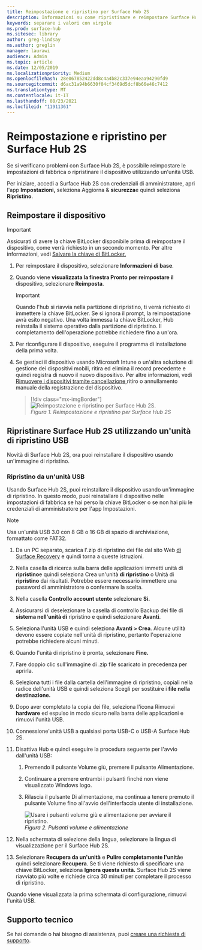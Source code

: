 ```yaml
---
title: Reimpostazione e ripristino per Surface Hub 2S
description: Informazioni su come ripristinare e reimpostare Surface Hub 2S.
keywords: separare i valori con virgole
ms.prod: surface-hub
ms.sitesec: library
author: greg-lindsay
ms.author: greglin
manager: laurawi
audience: Admin
ms.topic: article
ms.date: 12/05/2019
ms.localizationpriority: Medium
ms.openlocfilehash: 28e067852422dd8c4a4b82c337e94eaa94290fd9
ms.sourcegitcommit: d6ac31a94b6630f04cf3469d5dcf8b66e46c7412
ms.translationtype: MT
ms.contentlocale: it-IT
ms.lasthandoff: 08/23/2021
ms.locfileid: "11911361"
---
```

# <a name="reset-and-recovery-for-surface-hub-2s"></a>Reimpostazione e ripristino per Surface Hub 2S

Se si verificano problemi con Surface Hub 2S, è possibile reimpostare le impostazioni di fabbrica o ripristinare il dispositivo utilizzando un'unità USB.

Per iniziare, accedi a Surface Hub 2S con credenziali di amministratore, apri l'app **Impostazioni,** seleziona Aggiorna & **sicurezza**e quindi seleziona **Ripristino**.

## <a name="reset-the-device"></a>Reimpostare il dispositivo

   > [!IMPORTANT]
   > Assicurati di avere la chiave BitLocker disponibile prima di reimpostare il dispositivo, come verrà richiesto in un secondo momento. Per altre informazioni, vedi [Salvare la chiave di BitLocker.](save-bitlocker-key-surface-hub.md)

1. Per reimpostare il dispositivo, selezionare **Informazioni di base**.

2. Quando viene **visualizzata la finestra Pronto per reimpostare il** dispositivo, selezionare **Reimposta**. 
  
   > [!IMPORTANT]
   > Quando l'hub si riavvia nella partizione di ripristino, ti verrà richiesto di immettere la chiave BitLocker. Se si ignora il prompt, la reimpostazione avrà esito negativo. Una volta immessa la chiave BitLocker, Hub reinstalla il sistema operativo dalla partizione di ripristino. Il completamento dell'operazione potrebbe richiedere fino a un'ora.
  
3. Per riconfigurare il dispositivo, eseguire il programma di installazione della prima volta.

4. Se gestisci il dispositivo usando Microsoft Intune o un'altra soluzione di gestione dei dispositivi mobili, ritira ed elimina il record precedente e quindi registra di nuovo il nuovo dispositivo. Per altre informazioni, vedi [Rimuovere i dispositivi tramite cancellazione,](https://docs.microsoft.com/intune/devices-wipe)ritiro o annullamento manuale della registrazione del dispositivo.

   > [!div class="mx-imgBorder"]
   > ![*Reimpostazione e ripristino per Surface Hub 2S*.](images/sh2-reset.png)
   <br/>*Figura 1. Reimpostazione e ripristino per Surface Hub 2S* 

## <a name="recover-surface-hub-2s-by-using-a-usb-recovery-drive"></a>Ripristinare Surface Hub 2S utilizzando un'unità di ripristino USB

Novità di Surface Hub 2S, ora puoi reinstallare il dispositivo usando un'immagine di ripristino.

### <a name="recovery-from-a-usb-drive"></a>Ripristino da un'unità USB

Usando Surface Hub 2S, puoi reinstallare il dispositivo usando un'immagine di ripristino. In questo modo, puoi reinstallare il dispositivo nelle impostazioni di fabbrica se hai perso la chiave BitLocker o se non hai più le credenziali di amministratore per l'app Impostazioni.

>[!NOTE]
>Usa un'unità USB 3.0 con 8 GB o 16 GB di spazio di archiviazione, formattato come FAT32.

1. Da un PC separato, scarica l'.zip di ripristino dei file dal sito Web [di Surface Recovery](https://support.microsoft.com/surfacerecoveryimage?devicetype=surfacehub2s) e quindi torna a queste istruzioni. 

1. Nella casella di ricerca sulla barra delle applicazioni immetti unità di **ripristino**e quindi seleziona Crea un'unità **di ripristino** o Unità di **ripristino** dai risultati. Potrebbe essere necessario immettere una password di amministratore o confermare la scelta.

1. Nella casella **Controllo account utente** selezionare **Sì.**

1. Assicurarsi di deselezionare la casella di controllo Backup dei file di **sistema nell'unità di** ripristino e quindi selezionare **Avanti**.

1. Seleziona l'unità USB e quindi seleziona **Avanti > Crea**.  Alcune utilità devono essere copiate nell'unità di ripristino, pertanto l'operazione potrebbe richiedere alcuni minuti.

1. Quando l'unità di ripristino è pronta, selezionare **Fine.**

1. Fare doppio clic sull'immagine di .zip file scaricato in precedenza per aprirla.

1. Seleziona tutti i file dalla cartella dell'immagine di ripristino, copiali nella radice dell'unità USB e quindi seleziona Scegli per sostituire i **file nella destinazione.**

1. Dopo aver completato la copia dei file, seleziona l'icona Rimuovi **hardware** ed espulso in modo sicuro nella barra delle applicazioni e rimuovi l'unità USB.

1. Connessione'unità USB a qualsiasi porta USB-C o USB-A Surface Hub 2S.

1. Disattiva Hub e quindi eseguire la procedura seguente per l'avvio dall'unità USB:

   1. Premendo il pulsante Volume giù, premere il pulsante Alimentazione.
   1. Continuare a premere entrambi i pulsanti finché non viene visualizzato Windows logo.
   1. Rilascia il pulsante Di alimentazione, ma continua a tenere premuto il pulsante Volume fino all'avvio dell'interfaccia utente di installazione.

      ![*Usare i pulsanti volume giù e alimentazione per avviare il ripristino*.](images/sh2-keypad.png)
      <br>*Figura 2. Pulsanti volume e alimentazione*

1. Nella schermata di selezione della lingua, selezionare la lingua di visualizzazione per il Surface Hub 2S.

1. Selezionare **Recupera da un'unità** e **Pulire completamente l'unità**e quindi selezionare **Recupera**. Se ti viene richiesto di specificare una chiave BitLocker, seleziona **Ignora questa unità.** Surface Hub 2S viene riavviato più volte e richiede circa 30 minuti per completare il processo di ripristino.

Quando viene visualizzata la prima schermata di configurazione, rimuovi l'unità USB.

## <a name="contact-support"></a>Supporto tecnico

Se hai domande o hai bisogno di assistenza, puoi [creare una richiesta di supporto](https://support.microsoft.com/supportforbusiness/productselection).
